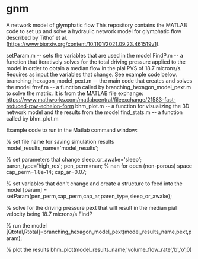 # gnm
A network model of glymphatic flow
This repository contains the MATLAB code to set up and solve a hydraulic network model for glymphatic flow described by Tithof et al. (https://www.biorxiv.org/content/10.1101/2021.09.23.461519v1). 

setParam.m -- sets the variables that are used in the model 
FindP.m -- a function that iteratively solves for the total driving pressure applied to the model in order to obtain a median flow in the pial PVS of 18.7 microns/s. Requires as input the variables that change. See example code below.
branching_hexagon_model_pext.m -- the main code that creates and solves the model
frref.m -- a function called by branching_hexagon_model_pext.m to solve the matrix. It is from the MATLAB file exchange: https://www.mathworks.com/matlabcentral/fileexchange/21583-fast-reduced-row-echelon-form
bhm_plot.m -- a function for visualizing the 3D network model and the results from the model
find_stats.m -- a function called by bhm_plot.m


Example code to run in the Matlab command window:

% set file name for saving simulation results
model_results_name='model_results';

% set parameters that change
sleep_or_awake='sleep';
paren_type='high_res';
pen_perm=nan; % nan for open (non-porous) space
cap_perm=1.8e-14;
cap_ar=0.07;

% set variables that don't change and create a structure to feed into the model
[param] = setParam(pen_perm,cap_perm,cap_ar,paren_type,sleep_or_awake);

% solve for the driving pressure pext that will result in the median pial velocity being 18.7 microns/s
FindP

% run the model
[Qtotal,Rtotal]=branching_hexagon_model_pext(model_results_name,pext,param);

% plot the results
bhm_plot(model_results_name,'volume_flow_rate','b','o',0)
